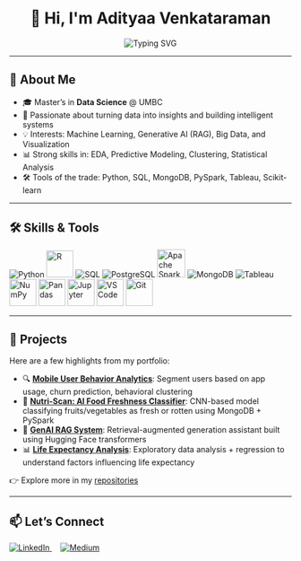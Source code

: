 <h1 align="center">
  👋 Hi, I'm Adityaa Venkataraman
</h1>

<p align="center">
  <img src="https://readme-typing-svg.demolab.com?font=Fira+Code&pause=1000&center=true&vCenter=true&width=500&lines=Data+Analyst;Data+Scientist;AI+Enthusiast" alt="Typing SVG" />
</p>

---

## 🚀 About Me

- 🎓 Master’s in **Data Science** @ UMBC
- 🧠 Passionate about turning data into insights and building intelligent systems
- 💡 Interests: Machine Learning, Generative AI (RAG), Big Data, and Visualization
- 📊 Strong skills in: EDA, Predictive Modeling, Clustering, Statistical Analysis
- 🛠️ Tools of the trade: Python, SQL, MongoDB, PySpark, Tableau, Scikit-learn

---

## 🛠️ Skills & Tools

<p >
  <img src="https://img.icons8.com/color/48/000000/python--v1.png" alt="Python"/>
  <img src="https://cdn.jsdelivr.net/gh/devicons/devicon/icons/r/r-original.svg" width="48" alt="R"/>
  <img src="https://img.icons8.com/fluency/48/000000/mysql-logo.png" alt="SQL"/>
   <img src="https://img.icons8.com/color/48/000000/postgreesql.png" alt="PostgreSQL"/>
    <img src="https://cdn.jsdelivr.net/gh/devicons/devicon/icons/apache/apache-original.svg" alt="Apache Spark" width="50" height="50"/>
  <img src="https://img.icons8.com/color/48/000000/mongodb.png" alt="MongoDB"/>
  <img src="https://img.icons8.com/color/48/000000/tableau-software.png" alt="Tableau"/>
  <img src="https://upload.wikimedia.org/wikipedia/commons/3/31/NumPy_logo_2020.svg" width="48" alt="NumPy"/>
  <img src="https://upload.wikimedia.org/wikipedia/commons/e/ed/Pandas_logo.svg" width="48" alt="Pandas"/>
  <img src="https://upload.wikimedia.org/wikipedia/commons/3/38/Jupyter_logo.svg" width="48" alt="Jupyter"/>
  <img src="https://cdn.jsdelivr.net/gh/devicons/devicon/icons/vscode/vscode-original.svg" width="48" alt="VS Code"/>
  <img src="https://cdn.jsdelivr.net/gh/devicons/devicon/icons/git/git-original.svg" width="48" alt="Git"/>
</p>



---

## 💼 Projects

Here are a few highlights from my portfolio:

- 🔍 **[Mobile User Behavior Analytics](#)**: Segment users based on app usage, churn prediction, behavioral clustering
- 🥦 **[Nutri-Scan: AI Food Freshness Classifier](#)**: CNN-based model classifying fruits/vegetables as fresh or rotten using MongoDB + PySpark
- 🤖 **[GenAI RAG System](#)**: Retrieval-augmented generation assistant built using Hugging Face transformers
- 📊 **[Life Expectancy Analysis](#)**: Exploratory data analysis + regression to understand factors influencing life expectancy

👉 Explore more in my [repositories](https://github.com/adityaavenkataraman192?tab=repositories)

---

## 📫 Let’s Connect

<p>
  <a href="https://www.linkedin.com/in/adityaa-venkataraman-96a6871a8/" target="_blank">
    <img src="https://img.icons8.com/color/48/000000/linkedin.png" alt="LinkedIn"/>
  </a>
  &nbsp;&nbsp;&nbsp;
  <a href="https://medium.com/@adityaavenkat1907"  target="_blank">
    <img src="https://img.icons8.com/ios-filled/50/000000/medium-logo.png" alt="Medium"/>
  </a>
</p>



